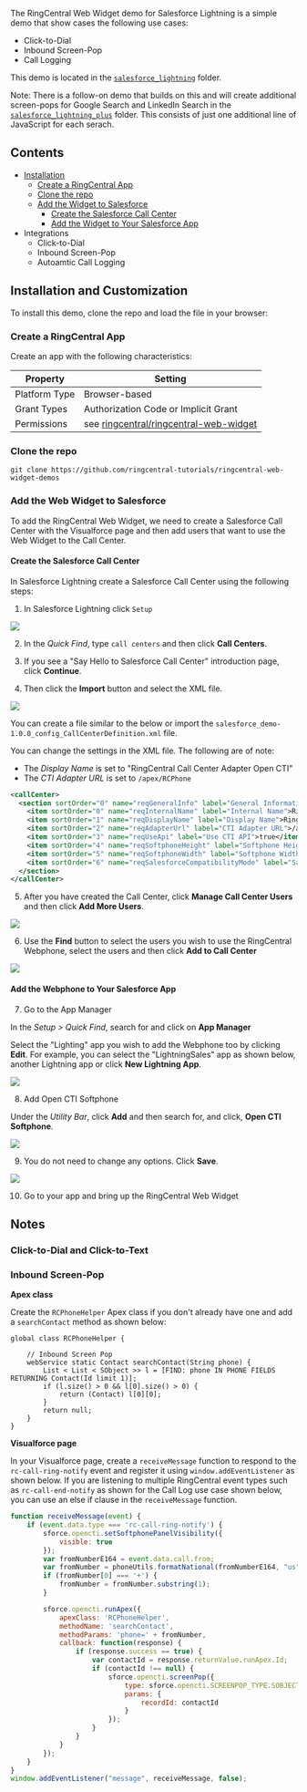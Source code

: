 The RingCentral Web Widget demo for Salesforce Lightning is a simple demo that show cases the following use cases:

* Click-to-Dial
* Inbound Screen-Pop
* Call Logging

This demo is located in the [`salesforce_lightning`](github.com/ringcentral-tutorials/ringcentral-web-widget-demos/tree/master/salesforce_lightning) folder.

Note: There is a follow-on demo that builds on this and will create additional screen-pops for Google Search and LinkedIn Search in the [`salesforce_lightning_plus`](github.com/ringcentral-tutorials/ringcentral-web-widget-demos/tree/master/salesforce_lightning_plus) folder. This consists of just one additional line of JavaScript for each serach.

## Contents

* [Installation](#installation)
  * [Create a RingCentral App](#create-a-ringcentral-app)
  * [Clone the repo](#clone-the-repo)
  * [Add the Widget to Salesforce](#add-the-widget-to-salesforce)
    * [Create the Salesforce Call Center](#create-the-salesforce-call-center)
    * [Add the Widget to Your Salesforce App](#adding-the-widget-to-your-salesforce-app)
* Integrations
  * Click-to-Dial
  * Inbound Screen-Pop
  * Autoamtic Call Logging

## Installation and Customization

To install this demo, clone the repo and load the file in your browser:

### Create a RingCentral App

Create an app with the following characteristics:

| Property | Setting |
|----------|---------|
| Platform Type | Browser-based |
| Grant Types | Authorization Code or Implicit Grant |
| Permissions | see [ringcentral/ringcentral-web-widget](https://github.com/ringcentral/ringcentral-web-widget) | 

### Clone the repo

`git clone https://github.com/ringcentral-tutorials/ringcentral-web-widget-demos`

### Add the Web Widget to Salesforce

To add the RingCentral Web Widget, we need to create a Salesforce Call Center with the Visualforce page and then add users that want to use the Web Widget to the Call Center.

#### Create the Salesforce Call Center

In Salesforce Lightning create a Salesforce Call Center using the following steps:

1. In Salesforce Lightning click `Setup`

![](salesforce_step-1.1_setup.png)

2. In the *Quick Find*, type `call centers` and then click **Call Centers**.

3. If you see a "Say Hello to Salesforce Call Center" introduction page, click **Continue**.

4. Then click the **Import** button and select the XML file.

![](salesforce_step-1.4_call-center_import-xml-1.png)

You can create a file similar to the below or import the `salesforce_demo-1.0.0_config_CallCenterDefinition.xml` file.

You can change the settings in the XML file. The following are of note:

* The *Display Name* is set to "RingCentral Call Center Adapter Open CTI"
* The *CTI Adapter URL* is set to `/apex/RCPhone`

```xml
<callCenter>
  <section sortOrder="0" name="reqGeneralInfo" label="General Information">
    <item sortOrder="0" name="reqInternalName" label="Internal Name">RingCentralAdapterOpenCTI</item>
    <item sortOrder="1" name="reqDisplayName" label="Display Name">RingCentral Call Center Adapter Open CTI</item>
    <item sortOrder="2" name="reqAdapterUrl" label="CTI Adapter URL">/apex/RCPhone</item>
    <item sortOrder="3" name="reqUseApi" label="Use CTI API">true</item>
    <item sortOrder="4" name="reqSoftphoneHeight" label="Softphone Height">550</item>
    <item sortOrder="5" name="reqSoftphoneWidth" label="Softphone Width">300</item>
    <item sortOrder="6" name="reqSalesforceCompatibilityMode" label="Salesforce Compatibility Mode">Lightning</item>
  </section>
</callCenter>
```

5. After you have created the Call Center, click **Manage Call Center Users** and then click **Add More Users**.

![](salesforce_step-1.5_call-center_manage-call-center-users.png)

6. Use the **Find** button to select the users you wish to use the RingCentral Webphone, select the users and then click **Add to Call Center**

![](salesforce_step-1.6_call-center_find-and-add-users.png)

#### Add the Webphone to Your Salesforce App

7. Go to the App Manager

In the *Setup > Quick Find*, search for and click on **App Manager**

Select the "Lighting" app you wish to add the Webphone too by clicking **Edit**. For example, you can select the "LightningSales" app as shown below, another Lightning app or click **New Lightning App**.

![](salesforce_step-1.7_select-app.png)

8. Add Open CTI Softphone

Under the *Utility Bar*, click **Add** and then search for, and click, **Open CTI Softphone**. 

![](salesforce_step-1.8_sfdc-app_add-the-softphone.png)

9. You do not need to change any options. Click **Save**.

![](salesforce_step-1.9_sfdc-app_save-the-softphone.png)

10. Go to your app and bring up the RingCentral Web Widget



## Notes

### Click-to-Dial and Click-to-Text


### Inbound Screen-Pop

**Apex class**

Create the `RCPhoneHelper` Apex class if you don't already have one and add a `searchContact` method as shown below:

```apex
global class RCPhoneHelper {

    // Inbound Screen Pop
    webService static Contact searchContact(String phone) {
        List < List < SObject >> l = [FIND: phone IN PHONE FIELDS RETURNING Contact(Id limit 1)];
        if (l.size() > 0 && l[0].size() > 0) {
            return (Contact) l[0][0];
        }
        return null;
    }
}
```

**Visualforce page**

In your Visualforce page, create a `receiveMessage` function to respond to the `rc-call-ring-notify` event and register it using `window.addEventListener` as shown below. If you are listening to multiple RingCentral event types such as `rc-call-end-notify` as shown for the Call Log use case shown below, you can use an else if clause in the `receiveMessage` function.

```javascript
function receiveMessage(event) {
    if (event.data.type === 'rc-call-ring-notify') {
        sforce.opencti.setSoftphonePanelVisibility({
            visible: true
        });
        var fromNumberE164 = event.data.call.from;
        var fromNumber = phoneUtils.formatNational(fromNumberE164, "us");
        if (fromNumber[0] === '+') {
            fromNumber = fromNumber.substring(1);
        }

        sforce.opencti.runApex({
            apexClass: 'RCPhoneHelper',
            methodName: 'searchContact',
            methodParams: 'phone=' + fromNumber,
            callback: function(response) {
                if (response.success == true) {
                    var contactId = response.returnValue.runApex.Id;
                    if (contactId !== null) {
                        sforce.opencti.screenPop({
                            type: sforce.opencti.SCREENPOP_TYPE.SOBJECT,
                            params: {
                                recordId: contactId
                            }
                        });
                    }
                }
            }
        });
    }
}
window.addEventListener("message", receiveMessage, false);
```